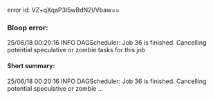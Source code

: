 error id: VZ+qXqaP3l5wBdN2l/Vbaw==
### Bloop error:

25/06/18 00:20:16 INFO DAGScheduler: Job 36 is finished. Cancelling potential speculative or zombie tasks for this job
#### Short summary: 

25/06/18 00:20:16 INFO DAGScheduler: Job 36 is finished. Cancelling potential speculative or zombie ...